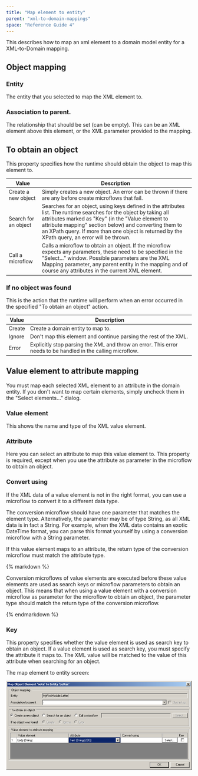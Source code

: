 ```yaml
---
title: "Map element to entity"
parent: "xml-to-domain-mappings"
space: "Reference Guide 4"
---
```

This describes how to map an xml element to a domain model entity for a XML-to-Domain mapping.

## Object mapping

### Entity

The entity that you selected to map the XML element to.

### Association to parent.

The relationship that should be set (can be empty). This can be an XML element above this element, or the XML parameter provided to the mapping.

## To obtain an object

This property specifies how the runtime should obtain the object to map this element to.

| Value | Description |
| --- | --- |
| Create a new object | Simply creates a new object. An error can be thrown if there are any before create microflows that fail. |
| Search for an object | Searches for an object, using keys defined in the attributes list. The runtime searches for the object by taking all attributes marked as "Key" (in the "Value element to attribute mapping" section below) and converting them to an XPath query. If more than one object is returned by the XPath query, an error will be thrown. |
| Call a microflow | Calls a microflow to obtain an object. If the microflow expects any parameters, these need to be specified in the "Select..." window. Possible parameters are the XML Mapping parameter, any parent entity in the mapping and of course any attributes in the current XML element. |

### If no object was found

This is the action that the runtime will perform when an error occurred in the specified "To obtain an object" action.

| Value | Description |
| --- | --- |
| Create | Create a domain entity to map to. |
| Ignore | Don't map this element and continue parsing the rest of the XML. |
| Error | Explicitly stop parsing the XML and throw an error. This error needs to be handled in the calling microflow. |

## Value element to attribute mapping

You must map each selected XML element to an attribute in the domain entity. If you don't want to map certain elements, simply uncheck them in the "Select elements..." dialog.

### Value element

This shows the name and type of the XML value element.

### Attribute

Here you can select an attribute to map this value element to. This property is required, except when you use the attribute as parameter in the microflow to obtain an object.

### Convert using

If the XML data of a value element is not in the right format, you can use a microflow to convert it to a different data type.

The conversion microflow should have one parameter that matches the element type. Alternatively, the parameter may be of type String, as all XML data is in fact a String. For example, when the XML data contains an exotic DateTime format, you can parse this format yourself by using a conversion microflow with a String parameter.

If this value element maps to an attribute, the return type of the conversion microflow must match the attribute type.

<div class="alert alert-warning">{% markdown %}

Conversion microflows of value elements are executed before these value elements are used as search keys or microflow parameters to obtain an object. This means that when using a value element with a conversion microflow as parameter for the microflow to obtain an object, the parameter type should match the return type of the conversion microflow.

{% endmarkdown %}</div>

### Key

This property specifies whether the value element is used as search key to obtain an object. If a value element is used as search key, you must specify the attribute it maps to. The XML value will be matched to the value of this attribute when searching for an object.

The map element to entity screen:

![](attachments/819203/918233.png)
